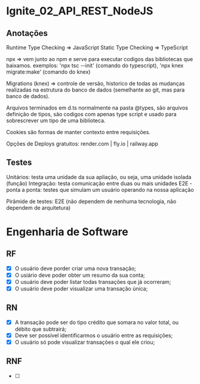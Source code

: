 # Ignite_02_API_REST_NodeJS

## Anotações
Runtime Type Checking => JavaScript
Static Type Checking => TypeScript

npx => vem junto ao npm e serve para executar codigos das bibliotecas que baixamos.
exemplos: 'npx tsc --init' (comando do typescript), 'npx knex migrate:make' (comando do knex)

Migrations (knex) => controle de versão, historico de todas as mudanças realizadas na estrutura do banco de dados (semelhante ao git, mas para banco de dados).

Arquivos terminados em d.ts normalmente na pasta @types, são arquivos definição de tipos, são codigos com apenas type script e usado para sobrescrever um tipo de uma biblioteca.

Cookies são formas de manter contexto entre requisições.

Opções de Deploys gratuitos: render.com | fly.io | railway.app

## Testes
Unitários: testa uma unidade da sua apliação, ou seja, uma unidade isolada (função)
Integração: testa comunicação entre duas ou mais unidades
E2E - ponta a ponta: testes que simulam um usuário operando na nossa aplicação

Pirãmide de testes: E2E (não dependem de nenhuma tecnologia, não dependem de arquitetura)

# Engenharia de Software

## RF
- [x] O usuário deve porder criar uma nova transação;
- [x] O usiário deve poder obter um resumo da sua conta;
- [x] O usuário deve poder listar todas transações que já ocorreram;
- [x] O usuário deve poder visualizar uma transação única;

## RN
- [x] A transação pode ser do tipo crédito que somara no valor total, ou débito que subtrairá;
- [x] Deve ser possível identificarmos o usuário entre as requisições;
- [x] O usuário só pode visualizar transações o qual ele criou;

## RNF
- [ ] 